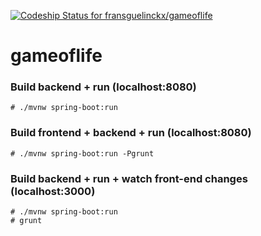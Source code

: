 [ ![Codeship Status for fransguelinckx/gameoflife](https://codeship.com/projects/cc690260-7e5b-0133-a110-3e77708a93d7/status?branch=master)](https://codeship.com/projects/120303)

# gameoflife

### Build backend + run (localhost:8080)
```
# ./mvnw spring-boot:run
```

### Build frontend + backend + run (localhost:8080)
```
# ./mvnw spring-boot:run -Pgrunt
```

### Build backend + run + watch front-end changes (localhost:3000)
```
# ./mvnw spring-boot:run
# grunt
```

##
